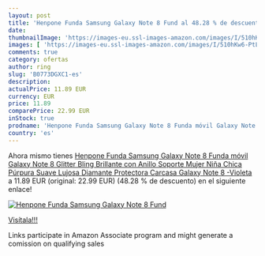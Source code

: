 ```yaml
---
layout: post
title: 'Henpone Funda Samsung Galaxy Note 8 Fund al 48.28 % de descuento'
date: 
thumbnailImage: 'https://images-eu.ssl-images-amazon.com/images/I/510hKw6-PtL._SL200_.jpg'
images: [ 'https://images-eu.ssl-images-amazon.com/images/I/510hKw6-PtL._SL200_.jpg' ]
comments: true
category: ofertas
author: ring
slug: 'B0773DGXC1-es'
description:
actualPrice: 11.89 EUR
currency: EUR
price: 11.89
comparePrice: 22.99 EUR
inStock: true
prodname: 'Henpone Funda Samsung Galaxy Note 8 Funda móvil Galaxy Note 8 Glitter Bling Brillante con Anillo Soporte Mujer Niña Chica Púrpura Suave Lujosa Diamante Protectora Carcasa Galaxy Note 8 -Violeta'
country: 'es'
---
```


Ahora mismo tienes [Henpone Funda Samsung Galaxy Note 8 Funda móvil Galaxy Note 8 Glitter Bling Brillante con Anillo Soporte Mujer Niña Chica Púrpura Suave Lujosa Diamante Protectora Carcasa Galaxy Note 8 -Violeta](https://www.amazon.es/dp/B0773DGXC1/?tag=tolees-21) a 11.89 EUR (original: 22.99 EUR) (48.28 %  de descuento) en el siguiente enlace!

[![Henpone Funda Samsung Galaxy Note 8 Fund](https://images-eu.ssl-images-amazon.com/images/I/510hKw6-PtL._SL200_.jpg)](https://www.amazon.es/dp/B0773DGXC1/?tag=tolees-21)

[Visítala!!!](https://www.amazon.es/dp/B0773DGXC1/?tag=tolees-21)

Links participate in Amazon Associate program and might generate a comission on qualifying sales

